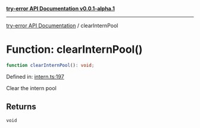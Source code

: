 [**try-error API Documentation v0.0.1-alpha.1**](../index.md)

***

[try-error API Documentation](../index.md) / clearInternPool

# Function: clearInternPool()

```ts
function clearInternPool(): void;
```

Defined in: [intern.ts:197](https://github.com/oconnorjohnson/try-error/blob/e3ae0308069a4fba073f4543d527ad76373db795/src/intern.ts#L197)

Clear the intern pool

## Returns

`void`
